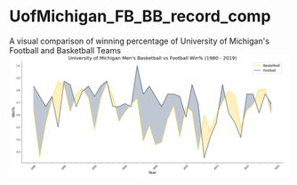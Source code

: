 # UofMichigan_FB_BB_record_comp
A visual comparison of winning percentage of University of Michigan's Football and Basketball Teams
![Winning% of University of Michigan Basketball and Football](https://github.com/pdrobny/UofMichigan_FB_BB_record_comp/blob/main/Michigan%20Football%20vs%20Basket%20Win_pct.png)
